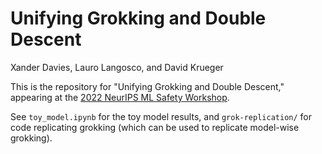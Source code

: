 # Unifying Grokking and Double Descent
Xander Davies, Lauro Langosco, and David Krueger

This is the repository for "Unifying Grokking and Double Descent," appearing at the [2022 NeurIPS ML Safety Workshop](https://neurips2022.mlsafety.org/).

See `toy_model.ipynb` for the toy model results, and `grok-replication/` for code replicating grokking (which can be used to replicate model-wise grokking).